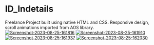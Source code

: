 # ID_Indetails
Freelance Project built using native HTML and CSS. Responsive design, scroll animations imported from AOS library.
<a href="https://ibb.co/YpkLbHY"><img src="https://i.ibb.co/Ch7HWRN/Screenshot-2023-08-25-161816.png" alt="Screenshot-2023-08-25-161816" border="0" /></a>
<a href="https://ibb.co/xLFr5vc"><img src="https://i.ibb.co/3dRPhX8/Screenshot-2023-08-25-161910.png" alt="Screenshot-2023-08-25-161910" border="0" /></a>
<a href="https://ibb.co/rwRW4Rd"><img src="https://i.ibb.co/9rkMskZ/Screenshot-2023-08-25-161937.png" alt="Screenshot-2023-08-25-161937" border="0" /></a>
<a href="https://ibb.co/mCbXBpq"><img src="https://i.ibb.co/cckCvqF/Screenshot-2023-08-25-162030.png" alt="Screenshot-2023-08-25-162030" border="0" /></a>
